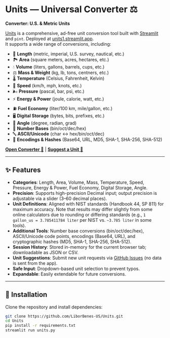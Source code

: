 # Units — Universal Converter ⚖️

**Converter: U.S. & Metric Units**

[Units](https://units1.streamlit.app) is a comprehensive, ad-free unit conversion tool built with [Streamlit](https://streamlit.io) and `pint`. Deployed at [units1.streamlit.app](https://units1.streamlit.app).  
It supports a wide range of conversions, including:

- 📏 **Length** (metric, imperial, U.S. survey, nautical, etc.)
- 🏞️ **Area** (square meters, acres, hectares, etc.)
- 💧 **Volume** (liters, gallons, barrels, cups, etc.)
- ⚖️ **Mass & Weight** (kg, lb, tons, centners, etc.)
- 🌡️ **Temperature** (Celsius, Fahrenheit, Kelvin)
- 🚀 **Speed** (km/h, mph, knots, etc.)
- 🌬️ **Pressure** (pascal, bar, psi, etc.)
- ⚡ **Energy & Power** (joule, calorie, watt, etc.)
- ⛽ **Fuel Economy** (liter/100 km, mile/gallon, etc.)
- 🖥️ **Digital Storage** (bytes, bits, prefixes, etc.)
- 📐 **Angle** (degree, radian, grad)
- 🔢 **Number Bases** (bin/oct/dec/hex)
- 🔤 **ASCII/Unicode** (char ↔ hex/bin/oct/dec)
- 🔐 **Encodings & Hashes** (Base64, URL, MD5, SHA-1, SHA-256, SHA-512)

**[Open Converter 🚀](https://units1.streamlit.app)** | **[Suggest a Unit 📝](https://github.com/LiborBenes-US/Units/issues)**

---

## ✨ Features
- **Categories**: Length, Area, Volume, Mass, Temperature, Speed, Pressure, Energy & Power, Fuel Economy, Digital Storage, Angle.
- **Precision**: Supports high-precision Decimal input; output precision is adjustable via a slider (3–60 decimal places).
- **Unit Definitions**: Aligned with NIST standards (Handbook 44, SP 811) for maximum accuracy. Note that results may differ slightly from some online calculators due to rounding or differing standards (e.g., `1 gallon_us = 3.785411784 liter` per NIST vs. `~3.785 liter` in some tools).
- **Additional Tools**: Number base conversions (bin/oct/dec/hex), ASCII/Unicode code points, encodings (Base64, URL), and cryptographic hashes (MD5, SHA-1, SHA-256, SHA-512).
- **Session History**: Stored in-memory for the current browser tab; downloadable as JSON or CSV.
- **Unit Suggestions**: Submit new unit requests via [GitHub Issues](https://github.com/LiborBenes-US/Units/issues) (no data is sent from the app).
- **Safe Input**: Dropdown-based unit selection to prevent typos.
- **Expandable**: Easily extendable for future conversions.

---

## 🚀 Installation
Clone the repository and install dependencies:

```bash
git clone https://github.com/LiborBenes-US/Units.git
cd Units
pip install -r requirements.txt
streamlit run units.py
